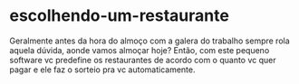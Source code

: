 # escolhendo-um-restaurante
Geralmente antes da hora do almoço com a galera do trabalho sempre rola aquela dúvida, aonde vamos almoçar hoje? Então, com este pequeno software vc predefine os restaurantes de acordo com o quanto vc quer pagar e ele faz o sorteio pra vc automaticamente.
